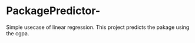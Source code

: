 # PackagePredictor-
Simple usecase of linear regression. This project predicts the pakage using the cgpa.
